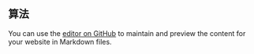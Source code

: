 ## 算法

You can use the [editor on GitHub](https://github.com/Him-wen/Data-Structre-Algorithm/edit/gh-pages/index.md) to maintain and preview the content for your website in Markdown files.
